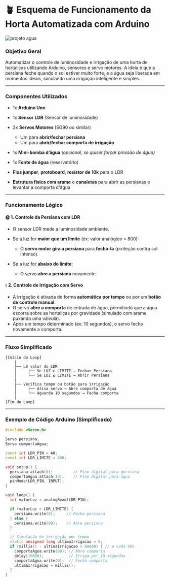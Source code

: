 # 🪴 Esquema de Funcionamento da Horta Automatizada com Arduino
![projeto agua](https://github.com/user-attachments/assets/a9407581-8981-4162-bdef-06129cdf7ff2)

### **Objetivo Geral**

Automatizar o controle de luminosidade e irrigação de uma horta de hortaliças utilizando Arduino, sensores e servo motores. A ideia é que a persiana feche quando o sol estiver muito forte, e a água seja liberada em momentos ideais, simulando uma irrigação inteligente e simples.

---

### **Componentes Utilizados**

* 1x **Arduino Uno**
* 1x **Sensor LDR** (Sensor de luminosidade)
* 2x **Servos Motores** (SG90 ou similar)

  * Um para **abrir/fechar persiana**
  * Um para **abrir/fechar comporta de irrigação**
* 1x **Mini-bomba d’água** *(opcional, se quiser forçar pressão de água)*
* 1x **Fonte de água** (reservatório)
* **Fios jumper**, **protoboard**, **resistor de 10k** para o LDR
* **Estrutura física com arame** e **canaletas** para abrir as persianas e levantar a comporta d'água

---

### **Funcionamento Lógico**

#### 🌞 1. Controle da Persiana com LDR

* O sensor LDR mede a luminosidade ambiente.
* Se a luz for **maior que um limite** (ex: valor analógico > 800):

  * O **servo motor gira a persiana** para **fechá-la** (proteção contra sol intenso).
* Se a luz for **abaixo do limite**:

  * O servo **abre a persiana** novamente.

#### 💧 2. Controle de Irrigação com Servo

* A irrigação é ativada de forma **automática por tempo** ou por um **botão de controle manual**.
* O servo **abre a comporta** de entrada de água, permitindo que a água escorra sobre as hortaliças por gravidade (simulado com arame puxando uma válvula).
* Após um tempo determinado (ex: 10 segundos), o servo fecha novamente a comporta.

---

### **Fluxo Simplificado**

```plaintext
[Início do Loop]
    |
    ├── Lê valor do LDR
    │     ├── Se LUZ > LIMITE → Fechar Persiana
    │     └── Se LUZ ≤ LIMITE → Abrir Persiana
    |
    ├── Verifica tempo ou botão para irrigação
    │     ├── Ativa servo → Abre comporta de água
    │     └── Aguarda 10 segundos → Fecha comporta
    |
[Fim do Loop]
```

---

### **Exemplo de Código Arduino (Simplificado)**

```cpp
#include <Servo.h>

Servo persiana;
Servo comportaAgua;

const int LDR_PIN = A0;
const int LDR_LIMITE = 800;

void setup() {
  persiana.attach(9);         // Pino digital para persiana
  comportaAgua.attach(10);    // Pino digital para água
  pinMode(LDR_PIN, INPUT);
}

void loop() {
  int valorLuz = analogRead(LDR_PIN);

  if (valorLuz > LDR_LIMITE) {
    persiana.write(0);     // Fecha persiana
  } else {
    persiana.write(90);    // Abre persiana
  }

  // Simulação de irrigação por tempo
  static unsigned long ultimaIrrigacao = 0;
  if (millis() - ultimaIrrigacao > 60000) { // a cada 60s
    comportaAgua.write(90); // Abre comporta
    delay(10000);           // Irriga por 10 segundos
    comportaAgua.write(0);  // Fecha comporta
    ultimaIrrigacao = millis();
  }
}
```
